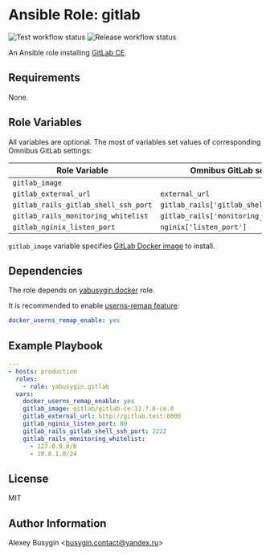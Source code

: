 Ansible Role: gitlab
====================

![Test workflow status](https://github.com/yabusygin/ansible-role-gitlab/workflows/test/badge.svg)
![Release workflow status](https://github.com/yabusygin/ansible-role-docker/workflows/release/badge.svg)

An Ansible role installing [GitLab CE][GitLab].

[GitLab]: https://docs.gitlab.com/ce/README.html

Requirements
------------

None.

Role Variables
--------------

All variables are optional. The most of variables set values of corresponding
Omnibus GitLab settings:

| Role Variable                        | Omnibus GitLab setting                  | Default Value               |
| ------------------------------------ | --------------------------------------- | --------------------------- |
| `gitlab_image`                       |                                         | `gitlab/gitlab-ce`          |
| `gitlab_external_url`                | `external_url`                          | `http://gitlab.example.com` |
| `gitlab_rails_gitlab_shell_ssh_port` | `gitlab_rails['gitlab_shell_ssh_port']` | `22022`                     |
| `gitlab_rails_monitoring_whitelist`  | `gitlab_rails['monitoring_whitelist']`  |                             |
| `gitlab_nginix_listen_port`          | `nginix['listen_port']`                 |                             |

`gitlab_image` variable specifies [GitLab Docker image][gitlab/gitlab-ce]
to install.

[gitlab/gitlab-ce]: https://hub.docker.com/r/gitlab/gitlab-ce

Dependencies
------------

The role depends on [yabusygin.docker][Docker Role] role.

It is recommended to enable [userns-remap feature][User Namespace]:

```yaml
docker_userns_remap_enable: yes
```

[Docker Role]: https://galaxy.ansible.com/yabusygin/docker
[User Namespace]: https://docs.docker.com/engine/security/userns-remap/

Example Playbook
----------------

```yaml
---
- hosts: production
  roles:
    - role: yabusygin.gitlab
  vars:
    docker_userns_remap_enable: yes
    gitlab_image: gitlab/gitlab-ce:12.7.6-ce.0
    gitlab_external_url: http://gitlab.test:8000
    gitlab_nginix_listen_port: 80
    gitlab_rails_gitlab_shell_ssh_port: 2222
    gitlab_rails_monitoring_whitelist:
      - 127.0.0.0/8
      - 10.0.1.0/24
```

License
-------

MIT

Author Information
------------------

Alexey Busygin \<busygin.contact@yandex.ru\>
